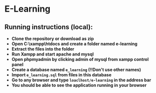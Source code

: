 # E-Learning

## Running instructions (local):
- **Clone the repository or download as zip**
- **Open C:\xampp\htdocs and create a folder named e-learning**
- **Extract the files into the folder**
- **Run Xampp and start apache and mysql**
- **Open phpmyadmin by clicking admin of mysql from xampp control panel**
- **Create a database named `e_learning` (!!Don't use other names)**
- **Import `e_learning.sql` from files in this database**
- **Go to any browser and type `loaclhost/e-learning` in the address bar**
- **You should be able to see the application running in your browser**